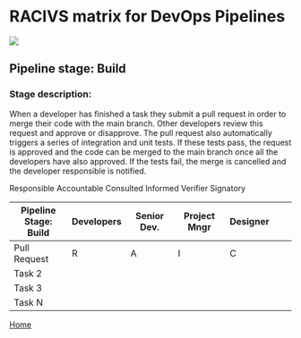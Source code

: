 # __RACIVS matrix for DevOps Pipelines__   

<img src="https://user-images.githubusercontent.com/10748736/112030685-6c81be80-8b32-11eb-94b8-c2c01b8f4581.png">

## __Pipeline stage:__  Build  
### __Stage description:__  
When a developer has finished a task they submit a pull request in order to merge their code with the main branch.
Other developers review this request and approve or disapprove.
The pull request also automatically triggers a series of integration and unit tests.
If these tests pass, the request is approved and the code can be merged to the main branch once all the developers have also approved.
If the tests fail, the merge is cancelled and the developer responsible is notified.

Responsible   Accountable  Consulted    Informed    Verifier    Signatory


| Pipeline Stage:<br>Build  | Developers | Senior Dev.  | Project Mngr | Designer     |              |              |
|----------------------------- |------------- |------------- |------------- |------------- |------------- |------------ |
| Pull Request                 | R            | A            | I            | C            |              |             |
| Task 2                       |              |              |              |              |              |             |
| Task 3                       |              |              |              |              |              |             |
| Task N                       |              |              |              |              |              |             |
  
  
[Home](../index.md)  
